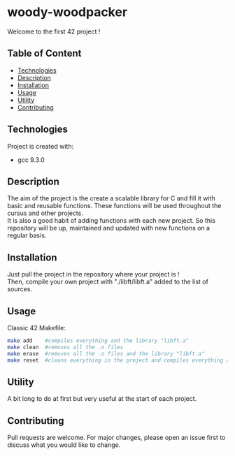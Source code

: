 # woody-woodpacker
Welcome to the first 42 project !

## Table of Content

* [Technologies](#technologies)
* [Description](#description)
* [Installation](#installation)
* [Usage](#usage)
* [Utility](#utility)
* [Contributing](#contributing)

## Technologies

Project is created with:
* gcc 9.3.0

## Description

The aim of the project is the create a scalable library for C and fill it with basic and reusable functions. These functions will be used throughout the cursus and other projects.\
It is also a good habit of adding functions with each new project. So this repository will be up, maintained and updated with new functions on a regular basis.  

## Installation

Just pull the project in the repository where your project is !\
Then, compile your own project with "./libft/libft.a" added to the list of sources.

## Usage

Classic 42 Makefile:
````sh
make add	#compiles everything and the library "libft.a"
make clean	#removes all the .o files
make erase	#removes all the .o files and the library "libft.a"
make reset	#cleans everything in the project and compiles everything again
````

## Utility

A bit long to do at first but very useful at the start of each project.

## Contributing

Pull requests are welcome. For major changes, please open an issue first to discuss what you would like to change.